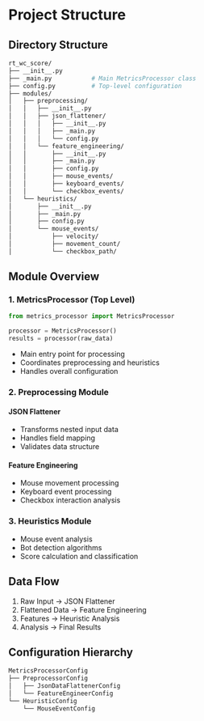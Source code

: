 # Project Structure

## Directory Structure

```bash
rt_wc_score/
├── __init__.py
├── _main.py           # Main MetricsProcessor class
├── config.py          # Top-level configuration
├── modules/
│   ├── preprocessing/
│   │   ├── __init__.py
│   │   ├── json_flattener/
│   │   │   ├── __init__.py
│   │   │   ├── _main.py
│   │   │   └── config.py
│   │   └── feature_engineering/
│   │       ├── __init__.py
│   │       ├── _main.py
│   │       ├── config.py
│   │       ├── mouse_events/
│   │       ├── keyboard_events/
│   │       └── checkbox_events/
│   └── heuristics/
│       ├── __init__.py
│       ├── _main.py
│       ├── config.py
│       └── mouse_events/
│           ├── velocity/
│           ├── movement_count/
│           └── checkbox_path/
```

## Module Overview

### 1. MetricsProcessor (Top Level)

```python
from metrics_processor import MetricsProcessor

processor = MetricsProcessor()
results = processor(raw_data)
```

- Main entry point for processing
- Coordinates preprocessing and heuristics
- Handles overall configuration

### 2. Preprocessing Module

#### JSON Flattener

- Transforms nested input data
- Handles field mapping
- Validates data structure

#### Feature Engineering

- Mouse movement processing
- Keyboard event processing
- Checkbox interaction analysis

### 3. Heuristics Module

- Mouse event analysis
- Bot detection algorithms
- Score calculation and classification

## Data Flow

1. Raw Input → JSON Flattener
2. Flattened Data → Feature Engineering
3. Features → Heuristic Analysis
4. Analysis → Final Results

## Configuration Hierarchy

```bash
MetricsProcessorConfig
├── PreprocessorConfig
│   ├── JsonDataFlattenerConfig
│   └── FeatureEngineerConfig
└── HeuristicConfig
    └── MouseEventConfig
```
